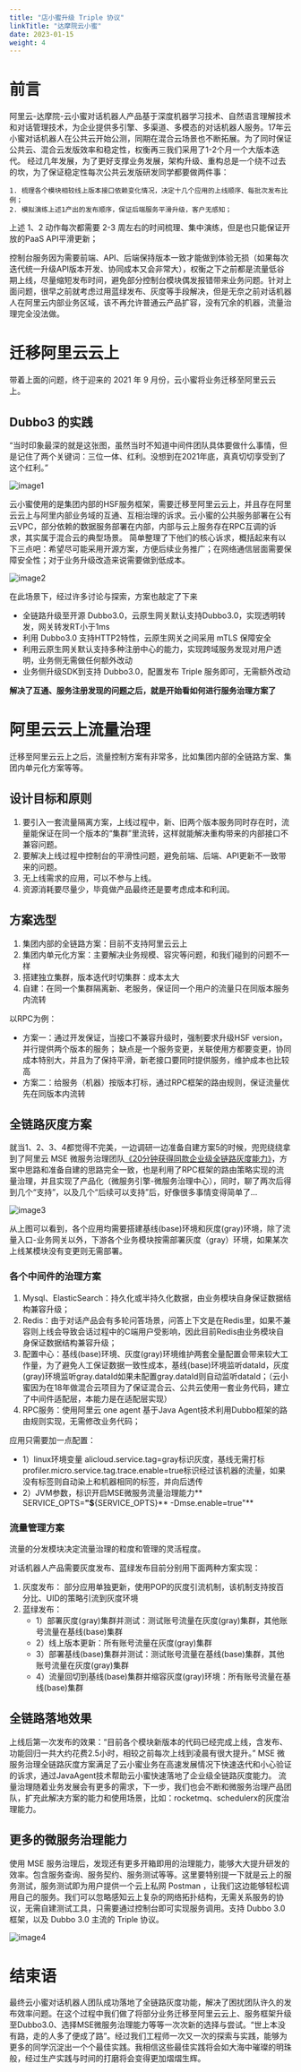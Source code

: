 ```yaml
---
title: "店小蜜升级 Triple 协议"
linkTitle: "达摩院云小蜜"
date: 2023-01-15
weight: 4
---
```


# 前言
阿里云-达摩院-云小蜜对话机器人产品基于深度机器学习技术、自然语言理解技术和对话管理技术，为企业提供多引擎、多渠道、多模态的对话机器人服务。17年云小蜜对话机器人在公共云开始公测，同期在混合云场景也不断拓展。为了同时保证公共云、混合云发版效率和稳定性，权衡再三我们采用了1-2个月一个大版本迭代。
经过几年发展，为了更好支撑业务发展，架构升级、重构总是一个绕不过去的坎，为了保证稳定性每次公共云发版研发同学都要做两件事：

 	1. 梳理各个模块相较线上版本接口依赖变化情况，决定十几个应用的上线顺序、每批次发布比例；
 	2. 模拟演练上述1产出的发布顺序，保证后端服务平滑升级，客户无感知；

上述 1、2 动作每次都需要 2-3 周左右的时间梳理、集中演练，但是也只能保证开放的PaaS API平滑更新；

控制台服务因为需要前端、API、后端保持版本一致才能做到体验无损（如果每次迭代统一升级API版本开发、协同成本又会非常大），权衡之下之前都是流量低谷期上线，尽量缩短发布时间，避免部分控制台模块偶发报错带来业务问题。针对上面问题，很早之前就考虑过用蓝绿发布、灰度等手段解决，但是无奈之前对话机器人在阿里云内部业务区域，该不再允许普通云产品扩容，没有冗余的机器，流量治理完全没法做。

# 迁移阿里云云上

带着上面的问题，终于迎来的 2021 年 9 月份，云小蜜将业务迁移至阿里云云上。

## Dubbo3 的实践

“当时印象最深的就是这张图，虽然当时不知道中间件团队具体要做什么事情，但是记住了两个关键词：三位一体、红利。没想到在2021年底，真真切切享受到了这个红利。”

![image1](/imgs/v3/users/yunxiaomi-1.png)

云小蜜使用的是集团内部的HSF服务框架，需要迁移至阿里云云上，并且存在阿里云云上与阿里内部业务域的互通、互相治理的诉求。云小蜜的公共服务部署在公有云VPC，部分依赖的数据服务部署在内部，内部与云上服务存在RPC互调的诉求，其实属于混合云的典型场景。
简单整理了下他们的核心诉求，概括起来有以下三点吧：希望尽可能采用开源方案，方便后续业务推广；在网络通信层面需要保障安全性；对于业务升级改造来说需要做到低成本。

![image2](/imgs/v3/users/yunxiaomi-2.png)

在此场景下，经过许多讨论与探索，方案也敲定了下来

- 全链路升级至开源 Dubbo3.0，云原生网关默认支持Dubbo3.0，实现透明转发，网关转发RT小于1ms
- 利用 Dubbo3.0 支持HTTP2特性，云原生网关之间采用 mTLS 保障安全
- 利用云原生网关默认支持多种注册中心的能力，实现跨域服务发现对用户透明，业务侧无需做任何额外改动
- 业务侧升级SDK到支持 Dubbo3.0，配置发布 Triple 服务即可，无需额外改动

**解决了互通、服务注册发现的问题之后，就是开始看如何进行服务治理方案了**

# 阿里云云上流量治理

迁移至阿里云云上之后，流量控制方案有非常多，比如集团内部的全链路方案、集团内单元化方案等等。

## 设计目标和原则

1. 要引入一套流量隔离方案，上线过程中，新、旧两个版本服务同时存在时，流量能保证在同一个版本的“集群”里流转，这样就能解决重构带来的内部接口不兼容问题。
2. 要解决上线过程中控制台的平滑性问题，避免前端、后端、API更新不一致带来的问题。
3. 无上线需求的应用，可以不参与上线。
4. 资源消耗要尽量少，毕竟做产品最终还是要考虑成本和利润。

## 方案选型

1. 集团内部的全链路方案：目前不支持阿里云云上
2. 集团内单元化方案：主要解决业务规模、容灾等问题，和我们碰到的问题不一样
3. 搭建独立集群，版本迭代时切集群：成本太大
4. 自建：在同一个集群隔离新、老服务，保证同一个用户的流量只在同版本服务内流转

以RPC为例：

* 方案一：通过开发保证，当接口不兼容升级时，强制要求升级HSF version，并行提供两个版本的服务； 缺点是一个服务变更，关联使用方都要变更，协同成本特别大，并且为了保持平滑，新老接口要同时提供服务，维护成本也比较高
* 方案二：给服务（机器）按版本打标，通过RPC框架的路由规则，保证流量优先在同版本内流转

## 全链路灰度方案

就当1、2、3、4都觉得不完美，一边调研一边准备自建方案5的时候，兜兜绕绕拿到了阿里云 MSE 微服务治理团队[《20分钟获得同款企业级全链路灰度能力》](https://yuque.antfin.com/docs/share/a8df43ac-3a3b-4af4-a443-472828884a5d?#)，方案中思路和准备自建的思路完全一致，也是利用了RPC框架的路由策略实现的流量治理，并且实现了产品化（微服务引擎-微服务治理中心），同时，聊了两次后得到几个“支持”，以及几个“后续可以支持”后，好像很多事情变得简单了...

![image3](/imgs/v3/users/yunxiaomi-3.png)

从上图可以看到，各个应用均需要搭建基线(base)环境和灰度(gray)环境，除了流量入口-业务网关以外，下游各个业务模块按需部署灰度（gray）环境，如果某次上线某模块没有变更则无需部署。

### 各个中间件的治理方案

1. Mysql、ElasticSearch：持久化或半持久化数据，由业务模块自身保证数据结构兼容升级；
2. Redis：由于对话产品会有多轮问答场景，问答上下文是在Redis里，如果不兼容则上线会导致会话过程中的C端用户受影响，因此目前Redis由业务模块自身保证数据结构兼容升级；
3. 配置中心：基线(base)环境、灰度(gray)环境维护两套全量配置会带来较大工作量，为了避免人工保证数据一致性成本，基线(base)环境监听dataId，灰度(gray)环境监听gray.dataId如果未配置gray.dataId则自动监听dataId；（云小蜜因为在18年做混合云项目为了保证混合云、公共云使用一套业务代码，建立了中间件适配层，本能力是在适配层实现）
4. RPC服务：使用阿里云 one agent 基于Java Agent技术利用Dubbo框架的路由规则实现，无需修改业务代码；

应用只需要加一点配置：

* 1）linux环境变量
alicloud.service.tag=gray标识灰度，基线无需打标
profiler.micro.service.tag.trace.enable=true标识经过该机器的流量，如果没有标签则自动染上和机器相同的标签，并向后透传
* 2）JVM参数，标识开启MSE微服务流量治理能力**       SERVICE_OPTS=**"$**{SERVICE_OPTS}** -Dmse.enable=true"**

### 流量管理方案

流量的分发模块决定流量治理的粒度和管理的灵活程度。

对话机器人产品需要灰度发布、蓝绿发布目前分别用下面两种方案实现：

1. 灰度发布：
部分应用单独更新，使用POP的灰度引流机制，该机制支持按百分比、UID的策略引流到灰度环境
2. 蓝绿发布：
    * 1）部署灰度(gray)集群并测试：测试账号流量在灰度(gray)集群，其他账号流量在基线(base)集群
    * 2）线上版本更新：所有账号流量在灰度(gray)集群
    * 3）部署基线(base)集群并测试：测试账号流量在基线(base)集群，其他账号流量在灰度(gray)集群
    * 4）流量回切到基线(base)集群并缩容灰度(gray)环境：所有账号流量在基线(base)集群

## 全链路落地效果

上线后第一次发布的效果：“目前各个模块新版本的代码已经完成上线，含发布、功能回归一共大约花费2.5小时，相较之前每次上线到凌晨有很大提升。”
MSE 微服务治理全链路灰度方案满足了云小蜜业务在高速发展情况下快速迭代和小心验证的诉求，通过JavaAgent技术帮助云小蜜快速落地了企业级全链路灰度能力。
流量治理随着业务发展会有更多的需求，下一步，我们也会不断和微服务治理产品团队，扩充此解决方案的能力和使用场景，比如：rocketmq、schedulerx的灰度治理能力。

## 更多的微服务治理能力

使用 MSE 服务治理后，发现还有更多开箱即用的治理能力，能够大大提升研发的效率。包含服务查询、服务契约、服务测试等等。这里要特别提一下就是云上的服务测试，服务测试即为用户提供一个云上私网 Postman ，让我们这边能够轻松调用自己的服务。我们可以忽略感知云上复杂的网络拓扑结构，无需关系服务的协议，无需自建测试工具，只需要通过控制台即可实现服务调用。支持 Dubbo 3.0 框架，以及 Dubbo 3.0 主流的 Triple 协议。

![image4](/imgs/v3/users/yunxiaomi-4.png)

# 结束语

最终云小蜜对话机器人团队成功落地了全链路灰度功能，解决了困扰团队许久的发布效率问题。在这个过程中我们做了将部分业务迁移至阿里云云上、服务框架升级至Dubbo3.0、选择MSE微服务治理能力等等一次次新的选择与尝试。“世上本没有路，走的人多了便成了路”。经过我们工程师一次又一次的探索与实践，能够为更多的同学沉淀出一个个最佳实践。我相信这些最佳实践将会如大海中璀璨的明珠般，经过生产实践与时间的打磨将会变得更加熠熠生辉。



